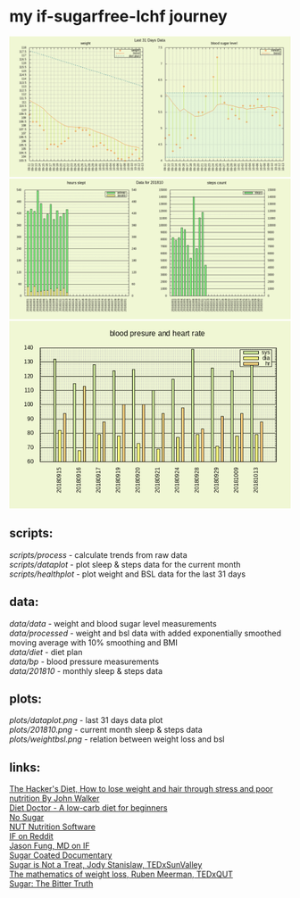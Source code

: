 # my if-sugarfree-lchf journey

[![healthplot](plots/dataplot.png)](https://raw.githubusercontent.com/yradunchev/hd/master/plots/dataplot.png)   
[![dataplot](plots/201810.png)](https://raw.githubusercontent.com/yradunchev/hd/master/plots/201810.png)   
[![bloodpresure](plots/bp.png)](https://raw.githubusercontent.com/yradunchev/hd/master/plots/bp.png)   

## scripts:

_scripts/process_ - calculate trends from raw data   
_scripts/dataplot_ - plot sleep & steps data for the current month   
_scripts/healthplot_ - plot weight and BSL data for the last 31 days   

## data:

_data/data_ - weight and blood sugar level measurements   
_data/processed_ - weight and bsl data with added exponentially smoothed moving average with 10% smoothing and BMI   
_data/diet_ - diet plan   
_data/bp_ - blood pressure measurements   
_data/201810_ - monthly sleep & steps data

## plots:

_plots/dataplot.png_ - last 31 days data plot   
_plots/201810.png_ - current month sleep & steps data   
_plots/weightbsl.png_ - relation between weight loss and bsl

## links:

[The Hacker's Diet, How to lose weight and hair through stress and poor nutrition By John Walker](http://www.fourmilab.ch/hackdiet/)  
[Diet Doctor - A low-carb diet for beginners](https://www.dietdoctor.com/low-carb)   
[No Sugar](https://www.facebook.com/Nooosugar/)   
[NUT Nutrition Software](http://nut.sourceforge.net/)    
[IF on Reddit](https://www.reddit.com/r/intermittentfasting/wiki/index)   
[Jason Fung, MD on IF](https://www.youtube.com/watch?v=v9Aw0P7GjHE)   
[Sugar Coated Documentary](https://www.dailymotion.com/video/x61x56l)   
[Sugar is Not a Treat, Jody Stanislaw, TEDxSunValley](https://www.youtube.com/watch?v=tic7X3ET4gE)   
[The mathematics of weight loss, Ruben Meerman, TEDxQUT](https://www.youtube.com/watch?v=vuIlsN32WaE)   
[Sugar: The Bitter Truth](https://www.youtube.com/watch?v=dBnniua6-oM)
